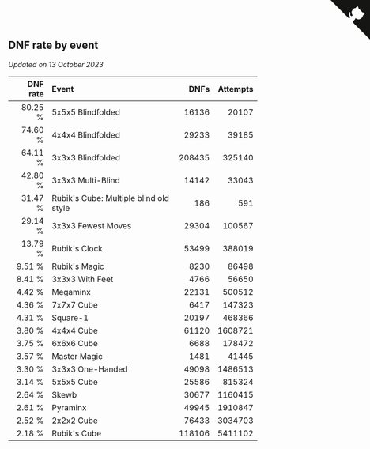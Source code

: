 ## DNF rate by event

*Updated on 13 October 2023*

| DNF rate | Event | DNFs | Attempts |
| ---: | :--- | ---: | ---: |
| 80.25 % | 5x5x5 Blindfolded | 16136 | 20107 |
| 74.60 % | 4x4x4 Blindfolded | 29233 | 39185 |
| 64.11 % | 3x3x3 Blindfolded | 208435 | 325140 |
| 42.80 % | 3x3x3 Multi-Blind | 14142 | 33043 |
| 31.47 % | Rubik's Cube: Multiple blind old style | 186 | 591 |
| 29.14 % | 3x3x3 Fewest Moves | 29304 | 100567 |
| 13.79 % | Rubik's Clock | 53499 | 388019 |
| 9.51 % | Rubik's Magic | 8230 | 86498 |
| 8.41 % | 3x3x3 With Feet | 4766 | 56650 |
| 4.42 % | Megaminx | 22131 | 500512 |
| 4.36 % | 7x7x7 Cube | 6417 | 147323 |
| 4.31 % | Square-1 | 20197 | 468366 |
| 3.80 % | 4x4x4 Cube | 61120 | 1608721 |
| 3.75 % | 6x6x6 Cube | 6688 | 178472 |
| 3.57 % | Master Magic | 1481 | 41445 |
| 3.30 % | 3x3x3 One-Handed | 49098 | 1486513 |
| 3.14 % | 5x5x5 Cube | 25586 | 815324 |
| 2.64 % | Skewb | 30677 | 1160415 |
| 2.61 % | Pyraminx | 49945 | 1910847 |
| 2.52 % | 2x2x2 Cube | 76433 | 3034703 |
| 2.18 % | Rubik's Cube | 118106 | 5411102 |


<a href="https://github.com/jonatanklosko/wca_statistics" class="github-corner" aria-label="View source on Github"><svg width="80" height="80" viewBox="0 0 250 250" style="fill:#151513; color:#fff; position: absolute; top: 0; border: 0; right: 0;" aria-hidden="true"><path d="M0,0 L115,115 L130,115 L142,142 L250,250 L250,0 Z"></path><path d="M128.3,109.0 C113.8,99.7 119.0,89.6 119.0,89.6 C122.0,82.7 120.5,78.6 120.5,78.6 C119.2,72.0 123.4,76.3 123.4,76.3 C127.3,80.9 125.5,87.3 125.5,87.3 C122.9,97.6 130.6,101.9 134.4,103.2" fill="currentColor" style="transform-origin: 130px 106px;" class="octo-arm"></path><path d="M115.0,115.0 C114.9,115.1 118.7,116.5 119.8,115.4 L133.7,101.6 C136.9,99.2 139.9,98.4 142.2,98.6 C133.8,88.0 127.5,74.4 143.8,58.0 C148.5,53.4 154.0,51.2 159.7,51.0 C160.3,49.4 163.2,43.6 171.4,40.1 C171.4,40.1 176.1,42.5 178.8,56.2 C183.1,58.6 187.2,61.8 190.9,65.4 C194.5,69.0 197.7,73.2 200.1,77.6 C213.8,80.2 216.3,84.9 216.3,84.9 C212.7,93.1 206.9,96.0 205.4,96.6 C205.1,102.4 203.0,107.8 198.3,112.5 C181.9,128.9 168.3,122.5 157.7,114.1 C157.9,116.9 156.7,120.9 152.7,124.9 L141.0,136.5 C139.8,137.7 141.6,141.9 141.8,141.8 Z" fill="currentColor" class="octo-body"></path></svg></a><style>.github-corner:hover .octo-arm{animation:octocat-wave 560ms ease-in-out}@keyframes octocat-wave{0%,100%{transform:rotate(0)}20%,60%{transform:rotate(-25deg)}40%,80%{transform:rotate(10deg)}}@media (max-width:500px){.github-corner:hover .octo-arm{animation:none}.github-corner .octo-arm{animation:octocat-wave 560ms ease-in-out}}</style>
